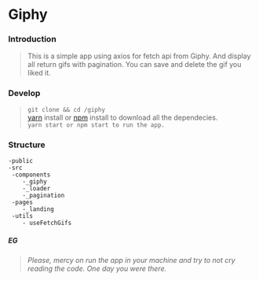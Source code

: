 # Giphy

### Introduction
 > This is a simple app using axios for fetch api from Giphy. And display all return gifs with pagination. You can save and delete the gif you liked it.

### Develop
> `git clone && cd /giphy` <br>
> [yarn](https://yarnpkg.com/) install or [npm](https://www.npmjs.com/) install to download all the dependecies. <br>
> `yarn start or npm start to run the app.`


### Structure
    -public
    -src
     -components
        -_giphy
        -_loader
        -_pagination
     -pages
        -_landing
     -utils
        - useFetchGifs 
     
     
##### EG
 > _Please, mercy on run the app in your machine and try to not cry reading the code. One day you were there._ 
